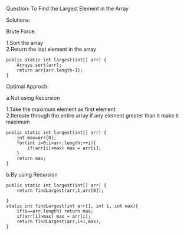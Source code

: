 Question:
To Find the Largest Element in the Array

Solutions:

Brute Force:

1.Sort the array  
2.Return the last element in the array  


    public static int largest(int[] arr) {            
        Arrays.sort(arr);
        return arr[arr.length-1];        
    }


Optimal Approch:

a.Not using Recursion

1.Take the maximum element as first element  
2.Itereate through the entire array if any element greater than it make it maximum

    public static int largest(int[] arr) {
        int max=arr[0];
        for(int i=0;i<arr.length;++i){
            if(arr[i]>max) max = arr[i];
        }
        return max;
    }

b.By using Recursion

    public static int largest(int[] arr) {
        return findLargest(arr,1,arr[0]);
        
    }    
    static int findLargest(int arr[], int i, int max){
        if(i==arr.length) return max;
        if(arr[i]>max) max = arr[i];
        return findLargest(arr,i+1,max);
    }   
